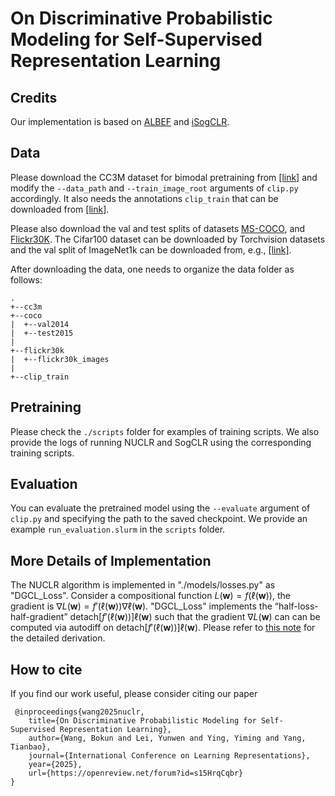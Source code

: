 # On Discriminative Probabilistic Modeling for Self-Supervised Representation Learning


## Credits
Our implementation is based on [ALBEF](https://github.com/salesforce/ALBEF) and [iSogCLR](https://github.com/zhqiu/contrastive-learning-iSogCLR/tree/main/bimodal_exps).

## Data

Please download the CC3M dataset for bimodal pretraining from [[link]](https://ai.google.com/research/ConceptualCaptions/download) and modify the `--data_path` and `--train_image_root` arguments of `clip.py` accordingly. It also needs the annotations `clip_train` that can be downloaded from [[link]](https://drive.google.com/drive/folders/1hAd0956xIztfwq0WrWLTGBx8sNuye595?usp=sharing).

Please also download the val and test splits of datasets [MS-COCO](https://cocodataset.org/#download), and [Flickr30K](https://shannon.cs.illinois.edu/DenotationGraph/). The Cifar100 dataset can be downloaded by Torchvision datasets and the val split of ImageNet1k can be downloaded from, e.g., [[link]](https://huggingface.co/datasets/mrm8488/ImageNet1K-val). 

After downloading the data, one needs to organize the data folder as follows:
```
.
+--cc3m
+--coco
|  +--val2014
|  +--test2015
|
+--flickr30k
|  +--flickr30k_images
|
+--clip_train 
```

## Pretraining

Please check the `./scripts` folder for examples of training scripts. We also provide the logs of running NUCLR and SogCLR using the corresponding training scripts.

## Evaluation

You can evaluate the pretrained model using the `--evaluate` argument of `clip.py` and specifying the path to the saved checkpoint. We provide an example `run_evaluation.slurm` in the `scripts` folder.

## More Details of Implementation


The NUCLR algorithm is implemented in "./models/losses.py" as "DGCL_Loss". Consider a compositional function $L(\mathbf{w})=f(\ell(\mathbf{w}))$, the gradient is $\nabla L(\mathbf{w})=f'(\ell(\mathbf{w}))\nabla \ell(\mathbf{w})$. "DGCL_Loss" implements the “half-loss-half-gradient” $\text{detach}[f'(\ell(\mathbf{w}))] \ell(\mathbf{w})$  such that the gradient $\nabla L(\mathbf{w})$ can can be computed via autodiff on $\text{detach}[f'(\ell(\mathbf{w}))] \ell(\mathbf{w})$. Please refer to [this note](./dpm_grad_comp.pdf) for the detailed derivation. 


## How to cite
If you find our work useful, please consider citing our paper

```
 @inproceedings{wang2025nuclr,
    title={On Discriminative Probabilistic Modeling for Self-Supervised Representation Learning},
    author={Wang, Bokun and Lei, Yunwen and Ying, Yiming and Yang, Tianbao},
    journal={International Conference on Learning Representations},
    year={2025},
    url={https://openreview.net/forum?id=s15HrqCqbr}
}
```
